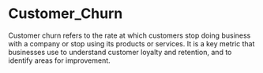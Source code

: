 # Customer_Churn
Customer churn refers to the rate at which customers stop doing business with a company or stop using its products or services. It is a key metric that businesses use to understand customer loyalty and retention, and to identify areas for improvement.
